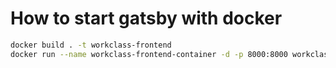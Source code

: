 # How to start gatsby with docker
```bash
docker build . -t workclass-frontend
docker run --name workclass-frontend-container -d -p 8000:8000 workclass-frontend
```